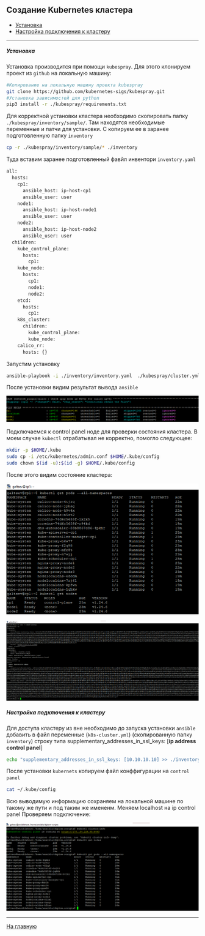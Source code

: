 ## Создание Kubernetes кластера

* [Установка](#Установка)
* [Настройка подключения к кластеру](#настройка-подключения-к-кластеру)

---

##### Установка

Установка производится при помощи `kubespray`. Для этого клонируем проект из `github` на локальную машину:

```bash
#Копирование на локальную машину проекта kubespray
git clone https://github.com/kubernetes-sigs/kubespray.git
#Установка зависимостей для python
pip3 install -r ./kubespray/requirements.txt
```
Для корректной установки кластера необходимо скопировать папку `./kubespray/inventory/sample/`. Там находятся необходимые переменные и патчи для установки.
С копируем ее в заранее подготовленную папку `inventory`

```bash
cp -r ./kubespray/inventory/sample/* ./inventory
```

Туда вставим заранее подготовленный фавйл инвентори `inventory.yaml`

```bash
all:
  hosts:
    cp1:
      ansible_host: ip-host-cp1
      ansible_user: user
    node1:
      ansible_host: ip-host-node1
      ansible_user: user
    node2:
      ansible_host: ip-host-node2
      ansible_user: user
  children:
    kube_control_plane:
      hosts:
        cp1:
    kube_node:
      hosts:
        cp1:
        node1:
        node2:
    etcd:
      hosts:
        cp1:
    k8s_cluster:
      children:
        kube_control_plane:
        kube_node:
    calico_rr:
      hosts: {}
```
Запустим установку 

```bash
ansible-playbook -i ./inventory/inventory.yaml  ./kubespray/cluster.yml -b -v
```

После установки видим результат вывода `ansible`

![img.png](./img/1.png)

Подключаемся к control panel ноде для проверки состояния кластера.
В моем случае `kubectl` отрабатывал не корректно, помогло следующее:

```bash
mkdir -p $HOME/.kube
sudo cp -i /etc/kubernetes/admin.conf $HOME/.kube/config
sudo chown $(id -u):$(id -g) $HOME/.kube/config
```

После этого видим состояние кластера:

![img.png](./img/2.png)

![img.png](./img/3.png)

##### Настройка подключения к кластеру

Для доступа кластеру из вне необходимо до запуска установки `ansible` добавить в файл переменные (`k8s-cluster.yml`) (скопированную папку `inventory`) строку типа supplementary_addresses_in_ssl_keys: [**ip address control panel**]
```bash
echo "supplementary_addresses_in_ssl_keys: [10.10.10.10] >> ./inventory/group_vars/k8s_cluster/k8s-cluster.yml"
```
После установки `kubernets` копируем файл конффигурации на `control panel`

```bash
cat ~/.kube/config
```
Всю выводимую информацию сохраняем на локальной машине по такому же пути и под таким же имененм. Меняем localhost на ip control panel
Проверяем подключение:

![img.png](./img/4.png)

---

[На главную](../README.md)